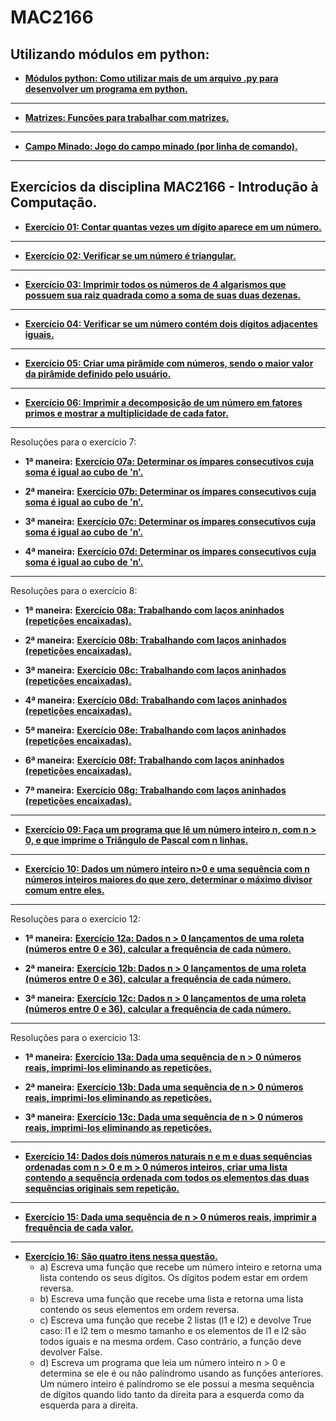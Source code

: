 # MAC2166
## Utilizando módulos em python:

* [**Módulos python: Como utilizar mais de um arquivo .py para desenvolver um programa em python.**](https://github.com/devpedro-br/MAC2166/tree/master/modulos_python/)
---
* [**Matrizes: Funções para trabalhar com matrizes.**](https://github.com/devpedro-br/MAC2166/tree/master/matriz/)
---
* [**Campo Minado: Jogo do campo minado (por linha de comando).**](https://github.com/devpedro-br/MAC2166/tree/master/campo_minado)
---
## Exercícios da disciplina MAC2166 - Introdução à Computação.

* [**Exercício 01: Contar quantas vezes um dígito aparece em um número.**](https://github.com/devpedro-br/MAC2166/blob/master/exercicio_01.py)
---
* [**Exercício 02: Verificar se um número é triangular.**](https://github.com/devpedro-br/MAC2166/blob/master/exercicio_02.py)
---
* [**Exercício 03: Imprimir todos os números de 4 algarismos que possuem sua raiz quadrada como a soma de suas duas dezenas.**](https://github.com/devpedro-br/MAC2166/blob/master/exercicio_03.py)
---
* [**Exercício 04: Verificar se um número contém dois dígitos adjacentes iguais.**](https://github.com/devpedro-br/MAC2166/blob/master/exercicio_04.py)
---
* [**Exercício 05: Criar uma pirâmide com números, sendo o maior valor da pirâmide definido pelo usuário.**](https://github.com/devpedro-br/MAC2166/blob/master/exercicio_05.py)
---
* [**Exercício 06: Imprimir a decomposição de um número em fatores primos e mostrar a multiplicidade de cada fator.**](https://github.com/devpedro-br/MAC2166/blob/master/exercicio_06.py)
---
Resoluções para o exercício 7:

* **1ª maneira:** [**Exercício 07a: Determinar os ímpares consecutivos cuja soma é igual ao cubo de 'n'.**](https://github.com/devpedro-br/MAC2166/blob/master/exercicio_07a.py)

* **2ª maneira:** [**Exercício 07b: Determinar os ímpares consecutivos cuja soma é igual ao cubo de 'n'.**](https://github.com/devpedro-br/MAC2166/blob/master/exercicio_07b.py)

* **3ª maneira:** [**Exercício 07c: Determinar os ímpares consecutivos cuja soma é igual ao cubo de 'n'.**](https://github.com/devpedro-br/MAC2166/blob/master/exercicio_07c.py)

* **4ª maneira:** [**Exercício 07d: Determinar os ímpares consecutivos cuja soma é igual ao cubo de 'n'.**](https://github.com/devpedro-br/MAC2166/blob/master/exercicio_07d.py)
---
Resoluções para o exercício 8:

* **1ª maneira:** [**Exercício 08a: Trabalhando com laços aninhados (repetições encaixadas).**](https://github.com/devpedro-br/MAC2166/blob/master/exercicio_08a.py)

* **2ª maneira:** [**Exercício 08b: Trabalhando com laços aninhados (repetições encaixadas).**](https://github.com/devpedro-br/MAC2166/blob/master/exercicio_08b.py)

* **3ª maneira:** [**Exercício 08c: Trabalhando com laços aninhados (repetições encaixadas).**](https://github.com/devpedro-br/MAC2166/blob/master/exercicio_08c.py)

* **4ª maneira:** [**Exercício 08d: Trabalhando com laços aninhados (repetições encaixadas).**](https://github.com/devpedro-br/MAC2166/blob/master/exercicio_08d.py)

* **5ª maneira:** [**Exercício 08e: Trabalhando com laços aninhados (repetições encaixadas).**](https://github.com/devpedro-br/MAC2166/blob/master/exercicio_08e.py)

* **6ª maneira:** [**Exercício 08f: Trabalhando com laços aninhados (repetições encaixadas).**](https://github.com/devpedro-br/MAC2166/blob/master/exercicio_08f.py)

* **7ª maneira:** [**Exercício 08g: Trabalhando com laços aninhados (repetições encaixadas).**](https://github.com/devpedro-br/MAC2166/blob/master/exercicio_08g.py)
---
* [**Exercício 09: Faça um programa que lê um número inteiro n, com n > 0, e que imprime o Triângulo de Pascal com n linhas.**](https://github.com/devpedro-br/MAC2166/blob/master/exercicio_09.py)
---
* [**Exercício 10: Dados um número inteiro n>0 e uma sequência com n números inteiros maiores do que zero, determinar o máximo divisor comum entre eles.**](https://github.com/devpedro-br/MAC2166/blob/master/exercicio_10.py)
---
Resoluções para o exercício 12:

* **1ª maneira:** [**Exercício 12a: Dados n > 0 lançamentos de uma roleta (números entre 0 e 36), calcular a frequência de cada número.**](https://github.com/devpedro-br/MAC2166/blob/master/exercicio_12a.py)

* **2ª maneira:** [**Exercício 12b: Dados n > 0 lançamentos de uma roleta (números entre 0 e 36), calcular a frequência de cada número.**](https://github.com/devpedro-br/MAC2166/blob/master/exercicio_12b.py)

* **3ª maneira:** [**Exercício 12c: Dados n > 0 lançamentos de uma roleta (números entre 0 e 36), calcular a frequência de cada número.**](https://github.com/devpedro-br/MAC2166/blob/master/exercicio_12c.py)
---
Resoluções para o exercício 13:

* **1ª maneira:** [**Exercício 13a: Dada uma sequência de n > 0 números reais, imprimi-los eliminando as repetições.**](https://github.com/devpedro-br/MAC2166/blob/master/exercicio_13a.py)

* **2ª maneira:** [**Exercício 13b: Dada uma sequência de n > 0 números reais, imprimi-los eliminando as repetições.**](https://github.com/devpedro-br/MAC2166/blob/master/exercicio_13b.py)

* **3ª maneira:** [**Exercício 13c: Dada uma sequência de n > 0 números reais, imprimi-los eliminando as repetições.**](https://github.com/devpedro-br/MAC2166/blob/master/exercicio_13c.py)
---
* [**Exercício 14: Dados dois números naturais n e m e duas sequências ordenadas com n > 0 e m > 0 números inteiros, criar uma lista contendo a sequência ordenada com todos os elementos das duas sequências originais sem repetição.**](https://github.com/devpedro-br/MAC2166/blob/master/exercicio_14.py)
---
* [**Exercício 15: Dada uma sequência de n > 0 números reais, imprimir a frequência de cada valor.**](https://github.com/devpedro-br/MAC2166/blob/master/exercicio_15.py)
---
* [**Exercício 16: São quatro itens nessa questão.**](https://github.com/devpedro-br/MAC2166/blob/master/exercicio_16.py)
  * a) Escreva uma função que recebe um número inteiro e retorna uma lista contendo os seus dígitos. Os dígitos podem estar em ordem reversa.
  * b) Escreva uma função que recebe uma lista e retorna uma lista contendo os seus elementos em ordem reversa.
  * c) Escreva uma função que recebe 2 listas (l1 e l2) e devolve True caso: l1 e l2 tem o mesmo tamanho e os elementos de l1 e l2 são todos iguais e na mesma ordem. Caso contrário, a função deve devolver False.
  * d) Escreva um programa que leia um número inteiro n > 0 e determina se ele é ou não palíndromo usando as funções anteriores. Um número inteiro é palíndromo se ele possui a mesma sequência de dígitos quando lido tanto da direita para a esquerda como da esquerda para a direita.
